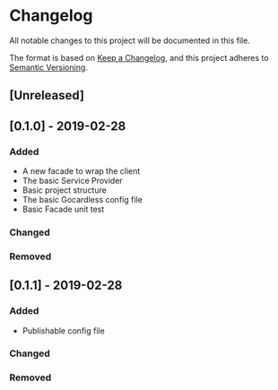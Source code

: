 # Changelog
All notable changes to this project will be documented in this file.

The format is based on [Keep a Changelog](https://keepachangelog.com/en/1.0.0/),
and this project adheres to [Semantic Versioning](https://semver.org/spec/v2.0.0.html).

## [Unreleased]

## [0.1.0] - 2019-02-28
### Added
- A new facade to wrap the client
- The basic Service Provider
- Basic project structure
- The basic Gocardless config file
- Basic Facade unit test

### Changed

### Removed

## [0.1.1] - 2019-02-28
### Added
- Publishable config file

### Changed

### Removed